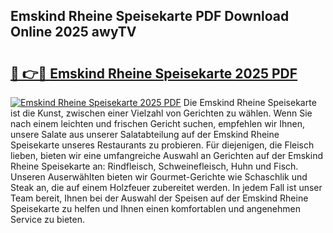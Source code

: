 ## Emskind Rheine Speisekarte PDF Download Online 2025 awyTV

# <h2><a href="http://gcaxl1j.nevu.top/?p=Emskind+Rheine+Speisekarte">🔗 👉🔴 Emskind Rheine Speisekarte 2025 PDF</a></h2>

[![Emskind Rheine Speisekarte 2025 PDF](https://i.imgur.com/dBaPXMq.png)](http://gcaxl1j.nevu.top/?p=Emskind+Rheine+Speisekarte)
Die Emskind Rheine Speisekarte ist die Kunst, zwischen einer Vielzahl von Gerichten zu wählen. Wenn Sie nach einem leichten und frischen Gericht suchen, empfehlen wir Ihnen, unsere Salate aus unserer Salatabteilung auf der Emskind Rheine Speisekarte unseres Restaurants zu probieren. Für diejenigen, die Fleisch lieben, bieten wir eine umfangreiche Auswahl an Gerichten auf der Emskind Rheine Speisekarte an: Rindfleisch, Schweinefleisch, Huhn und Fisch. Unseren Auserwählten bieten wir Gourmet-Gerichte wie Schaschlik und Steak an, die auf einem Holzfeuer zubereitet werden. In jedem Fall ist unser Team bereit, Ihnen bei der Auswahl der Speisen auf der Emskind Rheine Speisekarte zu helfen und Ihnen einen komfortablen und angenehmen Service zu bieten.
